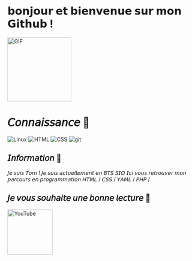 #  𝗯𝗼𝗻𝗷𝗼𝘂𝗿 𝗲𝘁 𝗯𝗶𝗲𝗻𝘃𝗲𝗻𝘂𝗲 𝘀𝘂𝗿 𝗺𝗼𝗻 𝗚𝗶𝘁𝗵𝘂𝗯 !
<img height="170px" alt="GIF" src="https://thumbs.gfycat.com/ComplexUnderstatedGuanaco-size_restricted.gif" />





# 𝘊𝘰𝘯𝘯𝘢𝘪𝘴𝘴𝘢𝘯𝘤𝘦 🤔

<img alt="Linux" src="https://img.shields.io/badge/Linux-FCC624?style=for-the-badge&logo=linux&logoColor=black"> <img alt="HTML" src="https://i.imgur.com/V9Y95DO_d.webp?maxwidth=760&fidelity=grand"> <img alt="CSS" src="https://i.imgur.com/C9Bif3O_d.webp?maxwidth=760&fidelity=grand"> <img alt="git" src="https://img.shields.io/badge/-Git-F05032?&style=for-the-badge&logo=git&logoColor=white" />

<h2> 𝘐𝘯𝘧𝘰𝘳𝘮𝘢𝘵𝘪𝘰𝘯 📰 </h2>

𝘑𝘦 𝘴𝘶𝘪𝘴 𝘛𝘰𝘮 ! 𝘑𝘦 𝘴𝘶𝘪𝘴 𝘢𝘤𝘵𝘶𝘦𝘭𝘭𝘦𝘮𝘦𝘯𝘵 𝘦𝘯 𝘉𝘛𝘚 𝘚𝘐𝘖 
𝘐𝘤𝘪 𝘷𝘰𝘶𝘴 𝘳𝘦𝘵𝘳𝘰𝘶𝘷𝘦𝘳 𝘮𝘰𝘯 𝘱𝘢𝘳𝘤𝘰𝘶𝘳𝘴 𝘦𝘯 𝘱𝘳𝘰𝘨𝘳𝘢𝘮𝘮𝘢𝘵𝘪𝘰𝘯 𝘏𝘛𝘔𝘓 / 𝘊𝘚𝘚 / 𝘠𝘈𝘔𝘓 / 𝘗𝘏𝘗 /
<h2></h2>
<h2> 𝘑𝘦 𝘷𝘰𝘶𝘴 𝘴𝘰𝘶𝘩𝘢𝘪𝘵𝘦 𝘶𝘯𝘦 𝘣𝘰𝘯𝘯𝘦 𝘭𝘦𝘤𝘵𝘶𝘳𝘦 📔 </h2>

<p float="left">

<a href="https://www.youtube.com/channel/UCsWUThd4cMJY3OXT8depQTw" title="Redirect to YouTube">
    <img src="/assets/youtube.png" width="120" alt="YouTube" />
  </a>

